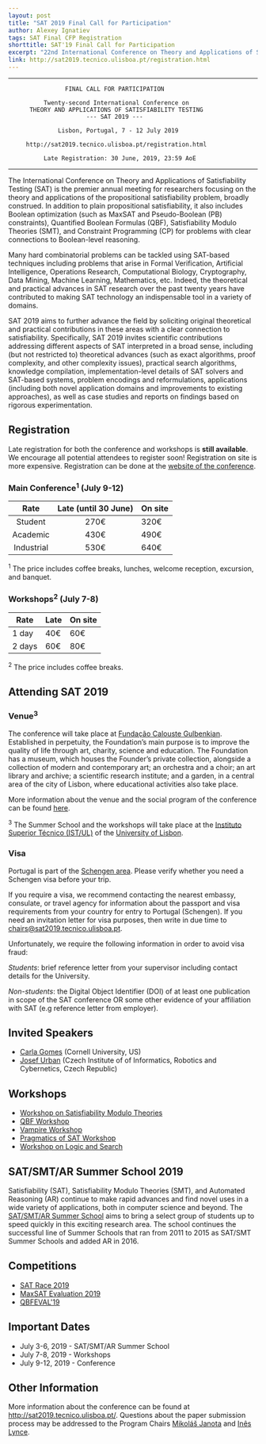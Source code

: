 ```yaml
---
layout: post
title: "SAT 2019 Final Call for Participation"
author: Alexey Ignatiev
tags: SAT Final CFP Registration
shorttitle: SAT'19 Final Call for Participation
excerpt: "22nd International Conference on Theory and Applications of Satisfiability Testing"
link: http://sat2019.tecnico.ulisboa.pt/registration.html
---
```


-----------------------------------------------------------------------

                    FINAL CALL FOR PARTICIPATION

              Twenty-second International Conference on
          THEORY AND APPLICATIONS OF SATISFIABILITY TESTING
                          --- SAT 2019 ---

                  Lisbon, Portugal, 7 - 12 July 2019

         http://sat2019.tecnico.ulisboa.pt/registration.html

              Late Registration: 30 June, 2019, 23:59 AoE

-----------------------------------------------------------------------

The International Conference on Theory and Applications of
Satisfiability Testing (SAT) is the premier annual meeting for
researchers focusing on the theory and applications of the
propositional satisfiability problem, broadly construed. In addition
to plain propositional satisfiability, it also includes Boolean
optimization (such as MaxSAT and Pseudo-Boolean (PB) constraints),
Quantified Boolean Formulas (QBF), Satisfiability Modulo Theories
(SMT), and Constraint Programming (CP) for problems with clear
connections to Boolean-level reasoning.

Many hard combinatorial problems can be tackled using SAT-based
techniques including problems that arise in Formal Verification,
Artificial Intelligence, Operations Research, Computational Biology,
Cryptography, Data Mining, Machine Learning, Mathematics, etc. Indeed,
the theoretical and practical advances in SAT research over the past
twenty years have contributed to making SAT technology an
indispensable tool in a variety of domains.

SAT 2019 aims to further advance the field by soliciting original
theoretical and practical contributions in these areas with a clear
connection to satisfiability. Specifically, SAT 2019 invites
scientific contributions addressing different aspects of SAT
interpreted in a broad sense, including (but not restricted to)
theoretical advances (such as exact algorithms, proof complexity, and
other complexity issues), practical search algorithms, knowledge
compilation, implementation-level details of SAT solvers and SAT-based
systems, problem encodings and reformulations, applications (including
both novel application domains and improvements to existing
approaches), as well as case studies and reports on findings based on
rigorous experimentation.

## Registration

Late registration for both the conference and workshops is **still
available**. We encourage all potential attendees to register soon!
Registration on site is more expensive. Registration can be done at the
[website of the
conference](http://sat2019.tecnico.ulisboa.pt/registration.html).

### Main Conference<sup>1</sup> (July 9-12)

|    Rate    	| Late (until 30 June) 	| On site 	|
|:----------:	|:--------------------:	|---------	|
|   Student  	|         270€         	| 320€    	|
|  Academic  	|         430€         	| 490€    	|
| Industrial 	|         530€         	| 640€    	|

<sup>1</sup> The price includes coffee breaks, lunches, welcome reception, excursion, and
banquet.

### Workshops<sup>2</sup> (July 7-8)

| Rate   	| Late 	| On site 	|
|--------	|------	|---------	|
| 1 day  	| 40€  	| 60€     	|
| 2 days 	| 60€  	| 80€     	|

<sup>2</sup> The price includes coffee breaks.

## Attending SAT 2019

### Venue<sup>3</sup>

The conference will take place at [Fundação Calouste
Gulbenkian](https://gulbenkian.pt/). Established in perpetuity, the
Foundation’s main purpose is to improve the quality of life through art,
charity, science and education. The Foundation has a museum, which houses the
Founder’s private collection, alongside a collection of modern and
contemporary art; an orchestra and a choir; an art library and archive; a
scientific research institute; and a garden, in a central area of the city of
Lisbon, where educational activities also take place.

More information about the venue and the social program of the conference can
be found [here](http://sat2019.tecnico.ulisboa.pt/venue.html).

<sup>3</sup> The Summer School and the workshops will take place at the
[Instituto Superior Técnico (IST/UL)](https://tecnico.ulisboa.pt/en/) of the
[University of Lisbon](https://www.ulisboa.pt/en/).

### Visa

Portugal is part of the [Schengen
area](https://en.wikipedia.org/wiki/Schengen_Area). Please verify whether you
need a Schengen visa before your trip.

If you require a visa, we recommend contacting the nearest embassy, consulate,
or travel agency for information about the passport and visa requirements from
your country for entry to Portugal (Schengen). If you need an invitation
letter for visa purposes, then write in due time to
[chairs@sat2019.tecnico.ulisboa.pt](mailto:chairs@sat2019.tecnico.ulisboa.pt).

Unfortunately, we require the following information in order to avoid visa
fraud:

*Students*: brief reference letter from your supervisor including contact
details for the University.

*Non-students*: the Digital Object Identifier (DOI) of at least one
publication in scope of the SAT conference OR some other evidence of your
affiliation with SAT (e.g reference letter from employer).

## Invited Speakers

- [Carla Gomes](https://www.cs.cornell.edu/gomes) (Cornell University, US)
- [Josef Urban](https://www.ciirc.cvut.cz/~urbanjo3) (Czech Institute of of Informatics, Robotics and Cybernetics, Czech Republic)

## Workshops

- [Workshop on Satisfiability Modulo Theories](http://sat2019.tecnico.ulisboa.pt/workshops.html#SMT)
- [QBF Workshop](http://sat2019.tecnico.ulisboa.pt/workshops.html#QBF)
- [Vampire Workshop](http://sat2019.tecnico.ulisboa.pt/workshops.html#Vampire)
- [Pragmatics of SAT Workshop](http://sat2019.tecnico.ulisboa.pt/workshops.html#SAT)
- [Workshop on Logic and Search](http://sat2019.tecnico.ulisboa.pt/workshops.html#LaSh)

## SAT/SMT/AR Summer School 2019

Satisfiability (SAT), Satisfiability Modulo Theories (SMT), and Automated
Reasoning (AR) continue to make rapid advances and find novel uses in a wide
variety of applications, both in computer science and beyond. The [SAT/SMT/AR
Summer School](http://sat2019.tecnico.ulisboa.pt/smtschool.html) aims to bring
a select group of students up to speed quickly in this exciting research area.
The school continues the successful line of Summer Schools that ran from 2011
to 2015 as SAT/SMT Summer Schools and added AR in 2016.

## Competitions

- [SAT Race 2019](http://sat-race-2019.ciirc.cvut.cz)
- [MaxSAT Evaluation 2019](https://maxsat-evaluations.github.io/2019/)
- [QBFEVAL'19](http://www.qbflib.org/qbfeval19.php)

## Important Dates

* July 3-6, 2019 - SAT/SMT/AR Summer School
* July 7-8, 2019 - Workshops
* July 9-12, 2019 - Conference

## Other Information

More information about the conference can be found at
<http://sat2019.tecnico.ulisboa.pt/>. Questions about the paper
submission process may be addressed to the Program Chairs [Mikoláš
Janota](mailto:mikolas.janota@tecnico.ulisboa.pt) and [Inês
Lynce](mailto:ines.lynce@tecnico.ulisboa.pt).

